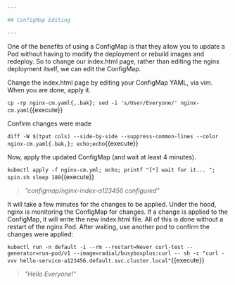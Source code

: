 ```yaml
---

## ConfigMap Editing

---
```


One of the benefits of using a ConfigMap is that they allow you to update a Pod without having to modify the deployment or rebuild images and redeploy. So to change our index.html page, rather than editing the nginx deployment itself, we can edit the ConfigMap.


Change the index.html page by editing your ConfigMap YAML, via vim. When you are done, apply it.

`cp -rp nginx-cm.yaml{,.bak}; sed -i 's/User/Everyone/' nginx-cm.yaml`{{execute}}

Confirm changes were made

`diff -W $(tput cols) --side-by-side --suppress-common-lines --color nginx-cm.yaml{.bak,}; echo;echo`{{execute}}

Now, apply the updated ConfigMap (and wait at least 4 minutes).

`kubectl apply -f nginx-cm.yml; echo; printf "[*] wait for it... "; spin.sh sleep 180`{{execute}}
> _"configmap/nginx-index-a123456 configured"_

It will take a few minutes for the changes to be applied.  Under the hood, nginx is monitoring the ConfigMap for changes.  If a change is applied to the ConfigMap, it will write the new index.html file.  All of this is done without a restart of the nginx Pod.
After waiting, use another pod to confirm the changes were applied:

`kubectl run -n default -i --rm --restart=Never curl-test --generator=run-pod/v1 --image=radial/busyboxplus:curl -- sh -c "curl -vvv hello-service-a123456.default.svc.cluster.local"`{{execute}}
> _"Hello Everyone!"_
